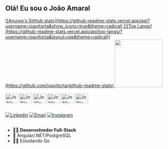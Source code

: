 ## Olá! Eu sou o João Amaral


<div>
  <a href="https://github.com/joaovitorta">
  ![Anurag's GitHub stats](https://github-readme-stats.vercel.app/api?username=joavitorta&show_icons=true&theme=radical)
  [![Top Langs](https://github-readme-stats.vercel.app/api/top-langs/?username=joavitorta&layout=pie&theme=radical)](https://github.com/joavitorta/github-readme-stats)
  <img height="150em" src="https://github-readme-stats.vercel.app/api/top-langs/?username=joaovitorta&layout=compact&langs_count=7&theme=merko"/></a>
</div>

<div style="display: incline_block"><br>
    <img align="center" alt="Joao-DotNet" height="30" width="40" src="https://cdn.jsdelivr.net/gh/devicons/devicon@latest/icons/dot-net/dot-net-original.svg"/>
    <img align="center" alt="Joao-Angular" height="30" width="40" src="https://cdn.jsdelivr.net/gh/devicons/devicon@latest/icons/angularjs/angularjs-original.svg" />
    <img align="center" alt="Joao-PostgreSQL" height="30" width="40" src="https://cdn.jsdelivr.net/gh/devicons/devicon@latest/icons/postgresql/postgresql-original.svg" />
    <img align="center" alt="Joao-Go" height="30" width="40" src="https://cdn.jsdelivr.net/gh/devicons/devicon@latest/icons/go/go-original.svg" />
    <img align="center" alt="Joao-HTML" height="30" width="40" src="https://cdn.jsdelivr.net/gh/devicons/devicon/icons/html5/html5-original.svg" />
    <img align="center" alt="Joao-css" height="30" width="40" src="https://cdn.jsdelivr.net/gh/devicons/devicon/icons/css3/css3-original.svg" />
     
</div>

  ##
<div>
  <a target="_blank" href="https://www.linkedin.com/in/joão-vitor-teixeira-amaral-3847b0203/" ><img alt="Linkedin" src="https://img.shields.io/badge/LinkedIn-0077B5?style=for-the-badge&logo=linkedin&logoColor=white" target="_blank"></a>
  <a target="_blank" href="mailto:joaovitorteixeiraamaral60@gmail.com"><img alt="Email" src="https://img.shields.io/badge/Gmail-D14836?style=for-the-badge&logo=gmail&logoColor=white" target="_blank"></a>
  <a target="_blank" href="https://www.instagram.com/joao_amaral200/" ><img alt="Instagram" src="https://img.shields.io/badge/Instagram-E4405F?style=for-the-badge&logo=instagram&logoColor=white"></a> 
</div>
  
  ##
- 👨‍🎓 __Desenvolvedor Full-Stack__ 
- 🔭 Angular/.NET/PostgreSQL
- 👨‍💻 Estudando Go



  
